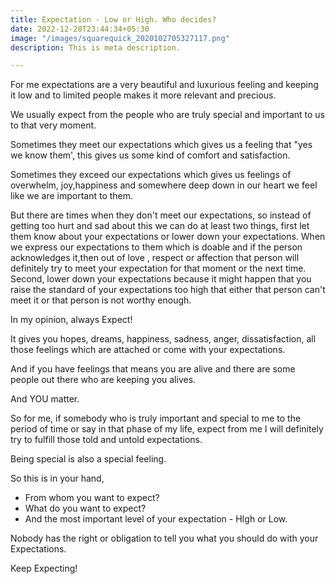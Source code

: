 ```yaml
---
title: Expectation - Low or High. Who decides?
date: 2022-12-28T23:44:34+05:30
image: "/images/squarequick_2020102705327117.png"
description: This is meta description.

---
```

For me expectations are a very beautiful and luxurious feeling and keeping it low and to limited people makes it more relevant and precious.

We usually expect from the people who are truly special and important to us to that very moment.

Sometimes they meet our expectations which gives us a feeling that "yes we know them', this gives us some kind of comfort and satisfaction.

Sometimes they exceed our expectations which gives us feelings of overwhelm, joy,happiness and somewhere deep down in our heart we feel like we are important to them.

But there are times when they don't meet our expectations, so instead of getting too hurt and sad about this we can do at least two things, first let them know about your expectations or lower down your expectations. When we express our expectations to them which is doable and if the person acknowledges it,then out of love , respect or affection that person will definitely try to meet your expectation for that moment or the next time. Second, lower down your expectations because it might happen that you raise the standard of your expectations too high that either that person can't meet it or that person is not worthy enough.

In my opinion, always Expect!

It gives you hopes, dreams, happiness, sadness, anger, dissatisfaction, all those feelings which are attached or come with your expectations.

And if you have feelings that means you are alive and there are some people out there who are keeping you alives.

And YOU matter.

So for me, if somebody who is truly important and special to me to the period of time or say in that phase of my life, expect from me I will definitely try to fulfill those told and untold expectations.

Being special is also a special feeling.

So this is in your hand,

* From whom you want to expect?
* What do you want to expect?
* And the most important level of your expectation - HIgh or Low.

Nobody has the right or obligation to tell you what you should do with your Expectations.

Keep Expecting!